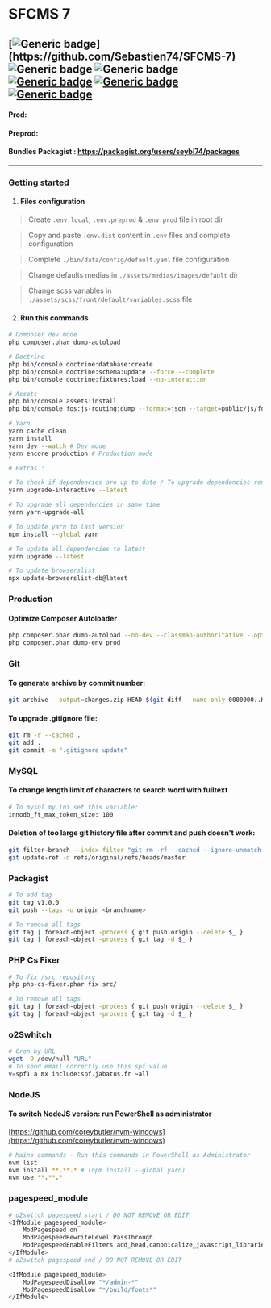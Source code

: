 # SFCMS 7

[![Generic badge](https://img.shields.io/badge/Version-7-purple.svg?style=flat-square&color=rgba(120,5,120))](https://github.com/Sebastien74/SFCMS-7)
![Generic badge](https://img.shields.io/badge/PHP-8.3-red.svg?style=flat-square)
![Generic badge](https://img.shields.io/badge/Node-v.20-green.svg?style=flat-square&color=rgba(29,153,91,.7))
[![Generic badge](https://img.shields.io/badge/License-MIT-blue.svg?style=flat-square)](https://github.com/Sebastien74/MIT-LICENSE/blob/main/LICENSE.md)
[![Generic badge](https://img.shields.io/badge/Author-Sébastien%20FOURNIER-blue.svg?style=flat-square)](https://github.com/Sebastien74)
[![Generic badge](https://img.shields.io/badge/Contributor-1-blue.svg?style=flat-square)](https://github.com/Sebastien74)
---

#### Prod:

#### Preprod:

#### Bundles Packagist : https://packagist.org/users/seybi74/packages

---

### Getting started

1. #### Files configuration

> Create ```.env.local```, ```.env.preprod``` & ```.env.prod``` file in root dir

> Copy and paste ```.env.dist``` content in ```.env``` files and complete configuration

> Complete ```./bin/data/config/default.yaml``` file configuration

> Change defaults medias in ```./assets/medias/images/default``` dir

> Change scss variables in ```./assets/scss/front/default/variables.scss``` file

2. #### Run this commands

```bash
# Composer dev mode
php composer.phar dump-autoload

# Doctrine
php bin/console doctrine:database:create
php bin/console doctrine:schema:update --force --complete
php bin/console doctrine:fixtures:load --no-interaction
```

```bash
# Assets
php bin/console assets:install
php bin/console fos:js-routing:dump --format=json --target=public/js/fos_js_routes.json
```

```bash
# Yarn
yarn cache clean
yarn install
yarn dev --watch # Dev mode
yarn encore production # Production mode

# Extras :

# To check if dependencies are up to date / To upgrade dependencies remove yarn.lock and reinstall all node_modules
yarn upgrade-interactive --latest

# To upgrade all dependencies in same time
yarn yarn-upgrade-all

# To update yarn to last version
npm install --global yarn

# To update all dependencies to latest
yarn upgrade --latest

# To update browserslist
npx update-browserslist-db@latest
```

### Production
#### Optimize Composer Autoloader
```bash
php composer.phar dump-autoload --no-dev --classmap-authoritative --optimize
php composer.phar dump-env prod
```
### Git

#### To generate archive by commit number:
```bash
git archive --output=changes.zip HEAD $(git diff --name-only 0000000..HEAD --diff-filter=ACMRTUXB)
```

#### To upgrade .gitignore file:
```bash
git rm -r --cached .
git add .
git commit -m ".gitignore update"
```

### MySQL

#### To change length limit of characters to search word with fulltext
```bash
# To mysql my.ini set this variable:
innodb_ft_max_token_size: 100
```

#### Deletion of too large git history file after commit and push doesn't work:
```bash
git filter-branch --index-filter "git rm -rf --cached --ignore-unmatch assets/medias/images/front/default/video.m4v" HEAD
git update-ref -d refs/original/refs/heads/master
```

### Packagist
```bash
# To add tag
git tag v1.0.0
git push --tags -u origin <branchname>

# To remove all tags
git tag | foreach-object -process { git push origin --delete $_ }
git tag | foreach-object -process { git tag -d $_ }
```

### PHP Cs Fixer
```bash
# To fix /src repository
php php-cs-fixer.phar fix src/

# To remove all tags
git tag | foreach-object -process { git push origin --delete $_ }
git tag | foreach-object -process { git tag -d $_ }
```

### o2Swhitch
```bash
# Cron by URL
wget -O /dev/null "URL"
# To send email correctly use this spf value
v=spf1 a mx include:spf.jabatus.fr ~all
```

### NodeJS
#### To switch NodeJS version: run PowerShell as administrator
[https://github.com/coreybutler/nvm-windows](https://github.com/coreybutler/nvm-windows)

```bash
# Mains commands - Run this commands in PowerShell as Administrator
nvm list
nvm install **.**.* # (npm install --global yarn)
nvm use **.**.*
```

### pagespeed_module
```bash
# o2switch pagespeed start / DO NOT REMOVE OR EDIT
<IfModule pagespeed_module>
    ModPagespeed on
    ModPagespeedRewriteLevel PassThrough
    ModPagespeedEnableFilters add_head,canonicalize_javascript_libraries,collapse_whitespace,combine_css,combine_javascript,combine_heads,convert_meta_tags,dedup_inlined_images,defer_javascript,elide_attributes,extend_cache,recompress_images,flatten_css_imports,hint_preload_subresources,inline_css,inline_javascript,lazyload_images,rewrite_javascript,move_css_above_scripts,move_css_to_head,insert_dns_prefetch,remove_comments,remove_quotes,rewrite_images,strip_image_meta_data,sprite_images
</IfModule>
# o2switch pagespeed end / DO NOT REMOVE OR EDIT

<IfModule pagespeed_module>
    ModPagespeedDisallow "*/admin-*"
    ModPagespeedDisallow "*/build/fonts*"
</IfModule>
```